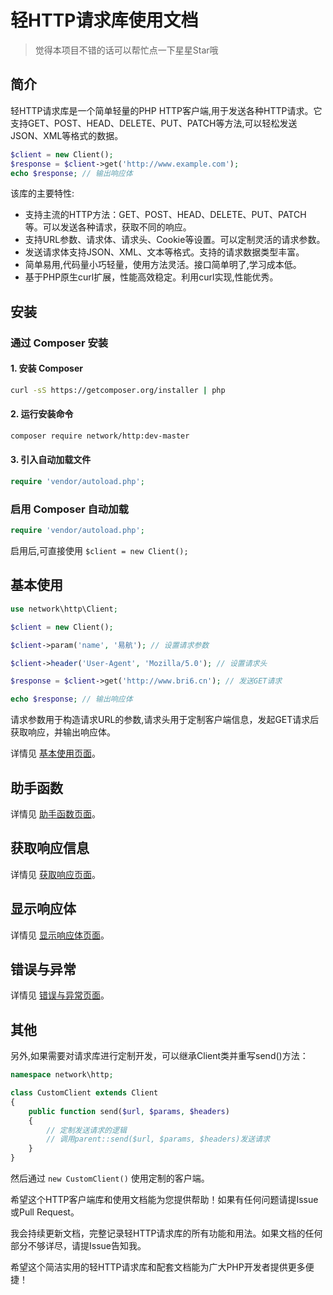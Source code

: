 # 轻HTTP请求库使用文档

> 觉得本项目不错的话可以帮忙点一下星星Star哦

## 简介

轻HTTP请求库是一个简单轻量的PHP HTTP客户端,用于发送各种HTTP请求。它支持GET、POST、HEAD、DELETE、PUT、PATCH等方法,可以轻松发送JSON、XML等格式的数据。

```php
$client = new Client();
$response = $client->get('http://www.example.com');
echo $response; // 输出响应体
```

该库的主要特性:

- 支持主流的HTTP方法：GET、POST、HEAD、DELETE、PUT、PATCH 等。可以发送各种请求，获取不同的响应。
- 支持URL参数、请求体、请求头、Cookie等设置。可以定制灵活的请求参数。
- 发送请求体支持JSON、XML、文本等格式。支持的请求数据类型丰富。
- 简单易用,代码量小巧轻量，使用方法灵活。接口简单明了,学习成本低。
- 基于PHP原生curl扩展，性能高效稳定。利用curl实现,性能优秀。

## 安装

### 通过 Composer 安装

#### 1. 安装 Composer

```bash
curl -sS https://getcomposer.org/installer | php
```

#### 2. 运行安装命令

```bash
composer require network/http:dev-master
```

#### 3. 引入自动加载文件

```php
require 'vendor/autoload.php';
```

### 启用 Composer 自动加载

```php
require 'vendor/autoload.php';
```

启用后,可直接使用 `$client = new Client();`

## 基本使用

```php
use network\http\Client;

$client = new Client();

$client->param('name', '易航'); // 设置请求参数

$client->header('User-Agent', 'Mozilla/5.0'); // 设置请求头

$response = $client->get('http://www.bri6.cn'); // 发送GET请求

echo $response; // 输出响应体
```

请求参数用于构造请求URL的参数,请求头用于定制客户端信息，发起GET请求后获取响应，并输出响应体。

详情见 [基本使用页面](readme/基本使用.md)。

## 助手函数

详情见 [助手函数页面](readme/助手函数.md)。

## 获取响应信息

详情见 [获取响应页面](readme/获取响应.md)。

## 显示响应体

详情见 [显示响应体页面](readme/显示响应体.md)。

## 错误与异常

详情见 [错误与异常页面](readme/错误与异常.md)。

## 其他

另外,如果需要对请求库进行定制开发，可以继承Client类并重写send()方法：

```php
namespace network\http;

class CustomClient extends Client
{
    public function send($url, $params, $headers)
    {
        // 定制发送请求的逻辑
        // 调用parent::send($url, $params, $headers)发送请求
    }
}
```

然后通过 `new CustomClient()` 使用定制的客户端。

希望这个HTTP客户端库和使用文档能为您提供帮助！如果有任何问题请提Issue或Pull Request。

我会持续更新文档，完整记录轻HTTP请求库的所有功能和用法。如果文档的任何部分不够详尽，请提Issue告知我。

希望这个简洁实用的轻HTTP请求库和配套文档能为广大PHP开发者提供更多便捷！

